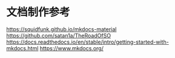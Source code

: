 # 文档制作参考
https://squidfunk.github.io/mkdocs-material
https://github.com/satan1a/TheRoadOfSO
https://docs.readthedocs.io/en/stable/intro/getting-started-with-mkdocs.html
https://www.mkdocs.org/
